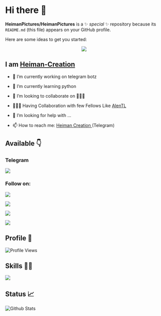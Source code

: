 # Hi there 👋


**HeimanPictures/HeimanPictures** is a ✨ _special_ ✨ repository because its `README.md` (this file) appears on your GitHub profile.

Here are some ideas to get you started:

[<p align="center">
<img src="https://telegra.ph/file/dd05eca3d948acb6982ac.jpg">](https://telegram.dog/HeimanCreation)

## I am [ Heiman-Creation ](https://telegram.dog/HeimanCreation)

- 🔭 I’m currently working on telegram botz

- 🌱 I’m currently learning python

- 👯 I’m looking to collaborate on 🤷🏻‍♂️

- 🧑‍🤝‍🧑 Having Collaboration with few Fellows Like [AlenTL](https://www.github.com/AlenTL)

- 🤔 I’m looking for help with ...

- 📫 How to reach me: [ Heiman Creation ](https://telegram.dog/HeimanCreation)(Telegram)



## **Available 👇**

### Telegram

<a href="https://telegram.dog/HeimanCreation"><img src="https://img.shields.io/badge/Telegram-Account-blue.svg?logo=telegram"></a>

### Follow on:
<p align="left">
<a href="https://github.com/HeimanPictures"><img src="https://img.shields.io/badge/GitHub-Follow%20on%20GitHub-inactive.svg?logo=github"></a>
</p>
<p align="left">
<a href="https://twitter.com/HeimanPictures"><img src="https://img.shields.io/badge/Twitter-Follow%20on%20Twitter-informational.svg?logo=twitter"></a>
</p>
<p align="left">
<a href="https://www.facebook.com/heiman.pictures.3"><img src="https://img.shields.io/badge/Facebook-Follow%20on%20Facebook-blue.svg?logo=facebook"></a>
</p>
<p align="left">
<a href="https://instagram.com/heiman_pictures"><img src="https://img.shields.io/badge/Instagram-Follow%20on%20Instagram-important.svg?logo=instagram"></a>
</p>

## Profile 👤

![Profile Views](https://hits.seeyoufarm.com/api/count/incr/badge.svg?url=https://github.com/HeimanPictures/&title=Profile%20Views)


## Skills 👨‍💻

<a href="https://www.python.org"><img src="https://img.shields.io/badge/Python-Code-black.svg?logo=python"></a>



## Status 📈

![Github Stats](https://github-readme-stats.vercel.app/api?username=HeimanPictures&show_icons=true&title_color=333&icon_color=333&include_all_commits=true&theme=onedark&cache_seconds=86400)
